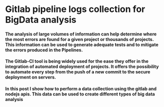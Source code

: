 # Gitlab pipeline logs collection for BigData analysis

#### The analysis of large volumes of information can help determine where the most errors are found for a given project or thousands of projects. This information can be used to generate adequate tests and to mitigate the errors produced in the Pipelines.

#### The Gitlab-CI tool is being widely used for the ease they offer in the integration of automated deployment of projects. It offers the possibility to automate every step from the push of a new commit to the secure deployment on servers.

#### In this post I show how to perform a data collection using the gitlab and nodejs apis. This data can be used to create different types of big data analysis


